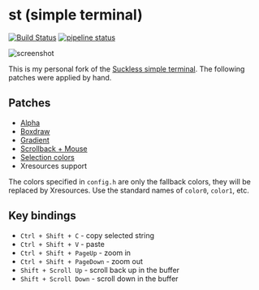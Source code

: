 # st (simple terminal)

[![Build Status](https://travis-ci.org/Babkock/st.svg?branch=master)](https://travis-ci.org/Babkock/st) [![pipeline status](https://gitlab.com/tbsuckless/st/badges/master/pipeline.svg)](https://gitlab.com/tbsuckless/st/-/commits/master)

![screenshot](https://gitlab.com/tbsuckless/st/-/raw/master/screenshot.png)

This is my personal fork of the [Suckless simple terminal](https://st.suckless.org). The following patches were applied by hand.

## Patches

* [Alpha](https://st.suckless.org/patches/alpha/)
* [Boxdraw](https://st.suckless.org/patches/boxdraw/)
* [Gradient](https://st.suckless.org/patches/gradient/)
* [Scrollback + Mouse](https://st.suckless.org/patches/scrollback/)
* [Selection colors](https://st.suckless.org/patches/selectioncolors/)
* Xresources support

The colors specified in `config.h` are only the fallback colors, they will be replaced by Xresources. Use the standard names of `color0`, `color1`, etc.

## Key bindings

* `Ctrl + Shift + C` - copy selected string
* `Ctrl + Shift + V` - paste
* `Ctrl + Shift + PageUp` - zoom in
* `Ctrl + Shift + PageDown` - zoom out
* `Shift + Scroll Up` - scroll back up in the buffer
* `Shift + Scroll Down` - scroll down in the buffer
